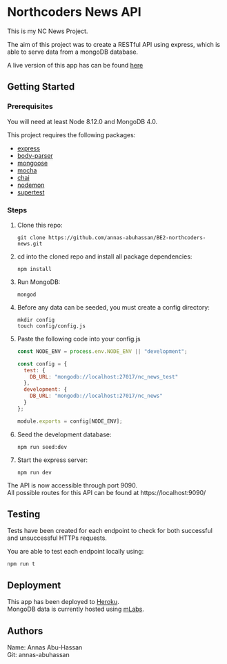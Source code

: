 # Northcoders News API

This is my NC News Project.

The aim of this project was to create a RESTful API using express, which is able to serve data from a mongoDB database.

A live version of this app has can be found [here](https://nc-news-aah.herokuapp.com)

## Getting Started

### Prerequisites

You will need at least Node 8.12.0 and MongoDB 4.0.

This project requires the following packages:

- [express](https://www.npmjs.com/package/express)
- [body-parser](https://www.npmjs.com/package/body-parser)
- [mongoose](https://www.npmjs.com/package/mongoose)
- [mocha](https://www.npmjs.com/package/mocha)
- [chai](https://www.npmjs.com/package/chai)
- [nodemon](https://www.npmjs.com/package/nodemon)
- [supertest](https://www.npmjs.com/package/supertest)

### Steps

1. Clone this repo:

   ```
   git clone https://github.com/annas-abuhassan/BE2-northcoders-news.git
   ```

2. cd into the cloned repo and install all package dependencies:

   ```
   npm install
   ```

3. Run MongoDB:

   ```
   mongod
   ```

4. Before any data can be seeded, you must create a config directory:

   ```
   mkdir config
   touch config/config.js
   ```

5. Paste the following code into your config.js

   ```javascript
   const NODE_ENV = process.env.NODE_ENV || "development";

   const config = {
     test: {
       DB_URL: "mongodb://localhost:27017/nc_news_test"
     },
     development: {
       DB_URL: "mongodb://localhost:27017/nc_news"
     }
   };

   module.exports = config[NODE_ENV];
   ```

6. Seed the development database:

   ```
   npm run seed:dev
   ```

7. Start the express server:

   ```
   npm run dev
   ```

The API is now accessible through port 9090.  
All possible routes for this API can be found at https://localhost:9090/

## Testing

Tests have been created for each endpoint to check for both successful and unsuccessful HTTPs requests.

You are able to test each endpoint locally using:

```
npm run t
```

## Deployment

This app has been deployed to [Heroku](https://dashboard.heroku.com/).  
MongoDB data is currently hosted using [mLabs](https://mlab.com/).

## Authors

Name: Annas Abu-Hassan  
Git: annas-abuhassan
